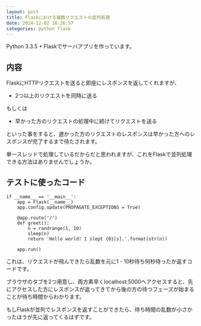 ```yaml
---
layout: post
title: Flaskにおける複数リクエストの並列処理
date: 2014-12-02 18:26:57
categories: python flask
---
```

<p>Python 3.3.5 + Flaskでサーバアプリを作っています。</p>

<h2>内容</h2>

<p>FlaskにHTTPリクエストを送ると即座にレスポンスを返してくれますが、</p>

<ul>
<li>2つ以上のリクエストを同時に送る</li>
</ul>

<p>もしくは</p>

<ul>
<li>早かった方のリクエストの処理中に続けてリクエストを送る</li>
</ul>

<p>といった事をすると、遅かった方のリクエストのレスポンスは早かった方へのレスポンスが完了するまで待たされます。</p>

<p>単一スレッドで処理しているだからだと思われますが、これをFlaskで並列処理できる方法はありませんでしょうか。</p>

<h2>テストに使ったコード</h2>



<pre class="lang-py prettyprint-override"><code>if __name__ == '__main__':
    app = Flask(__name__)
    app.config.update(PROPAGATE_EXCEPTIONS = True)

    @app.route('/')
    def greet():
        n = randrange(1, 10)
        sleep(n)
        return 'Hello world! I slept {0}[s].'.format(str(n))

    app.run()
</code></pre>

<p>これは、リクエストが飛んできたら乱数を元に1 - 10秒待ち何秒待ったか返すコードです。</p>

<p>ブラウザのタブを2つ用意し、両方素早くlocalhost:5000へアクセスすると、先にアクセスした方にレスポンスが返ってきてから後の方の待つフェーズが始まることが待ち時間からわかります。</p>

<p>もしFlaskが並列でレスポンスを返すことができたら、待ち時間の乱数が小さかったほうが先に返ってくるはずです。</p>
